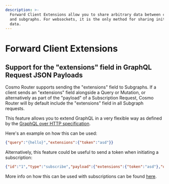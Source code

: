 ```yaml
---
description: >-
  Forward Client Extensions allow you to share arbitrary data between clients
  and subgraphs. For websockets, it is the only method for sharing init-session
  data.
---
```


# Forward Client Extensions

## Support for the "extensions" field in GraphQL Request JSON Payloads

Cosmo Router supports sending the "extensions" field to Subgraphs. If a client sends an "extensions" field alongside a Query or Mutation, or alternatively as part of the "payload" of a Subscription Request, Cosmo Router will by default include the "extensions" field in all Subgraph requests.

This feature allows you to extend GraphQL in a very flexible way as defined by the [GraphQL over HTTP specification](https://github.com/graphql/graphql-over-http/blob/main/spec/GraphQLOverHTTP.md#request-parameters).

Here's an example on how this can be used:

```json
{"query":"{hello}","extensions":{"token":"asd"}}
```

Alternatively, this feature could be useful to send a token when initiating a subscription:

```json
{"id":"1","type":"subscribe","payload":{"extensions":{"token":"asd"},"query":"subscription {\n  currentTime {\n    unixTime\n  }\n}"}}
```

More info on how this can be used with subscriptions can be found [here](../subscriptions.md#using-the-extensions-field).
